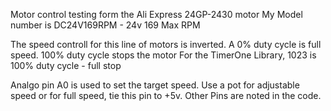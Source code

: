 Motor control testing form the Ali Express 24GP-2430 motor
My Model number is DC24V169RPM - 24v 169 Max RPM
 
The speed controll for this line of motors is inverted. 
A 0% duty cycle is full speed. 100% duty cycle stops the motor
For the TimerOne Library, 1023 is 100% duty cycle - full stop

Analgo pin A0 is used to set the target speed. Use a pot for adjustable speed or for full speed, tie this pin to +5v.
Other Pins are noted in the code.
